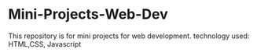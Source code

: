 # Mini-Projects-Web-Dev
This repository is for mini projects for web development.
technology used: HTML,CSS, Javascript 
